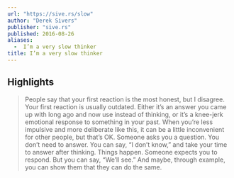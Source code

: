 ```yaml
---
url: "https://sive.rs/slow"
author: "Derek Sivers"
publisher: "sive.rs"
published: 2016-08-26
aliases:
  -  I’m a very slow thinker
title: I’m a very slow thinker
---
```


## Highlights
> People say that your first reaction is the most honest, but I disagree. Your first reaction is usually outdated. Either it’s an answer you came up with long ago and now use instead of thinking, or it’s a knee-jerk emotional response to something in your past. When you’re less impulsive and more deliberate like this, it can be a little inconvenient for other people, but that’s OK. Someone asks you a question. You don’t need to answer. You can say, “I don’t know,” and take your time to answer after thinking. Things happen. Someone expects you to respond. But you can say, “We’ll see.” And maybe, through example, you can show them that they can do the same.

